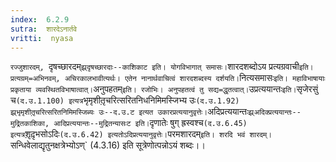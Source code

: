 ```yaml
---
index:  6.2.9
sutra:  शारदेऽनार्तवे
vritti:  nyasa
---
```


`रज्जुशारदम्, `दृषच्छारदम्` झ्र्दृषच्छारदाः--काशिकाट इति। योगविभागात् समासः। `शारदशब्दोऽय प्रत्यग्रवाची` इति। प्रत्यग्रम्=अभिनवम्, अचिरकालभावीत्यर्थः। एतेन नानार्थवाचित्वं शारदशब्दस्य दर्शयति। `नित्यसमासः` इति। महाविभाषायाः प्रकृताया व्यवस्थितविभाषात्वात्। `अनुपहतम्` इति। रजोभिः। अनुपहतत्वं तु सद्य=द्धृतत्वात्। `उप्रत्ययान्तः` इति। `सृजेरसुं च` (द.उ.1.100) इत्यत्र `भृमृशीतृ़चरित्सरितनिधनिमिमस्जिभ्य उः` (द.उ.1.92) झ्र्भृमृशीतृ़चरित्सरितनिमिमस्जिब्यः उः--द.उ.ट इत्यत उकारप्रत्ययानुवृत्तेः। `अदिप्रत्ययान्तः` झ्र्अदिक्प्रत्ययान्तः--मुद्रितकाशिका, आदिप्रत्ययान्तः--मुद्रितन्यासःट इति। `दृणातेः षुग् ह्रस्वश्च` (द.उ.6.45) इत्यत्र `शृ़दृ़भसोऽदिः` (द.उ.6.42) इत्यतोऽदिप्रत्ययानुवृत्तेः।
`परमशारदम्` इति। शरदि भवं शारदम्। `सन्धिवेलाद्यृतुनक्षत्रेभ्योऽण्` (4.3.16) इति सूत्रेणोत्पन्नोऽयं शब्दः।।

